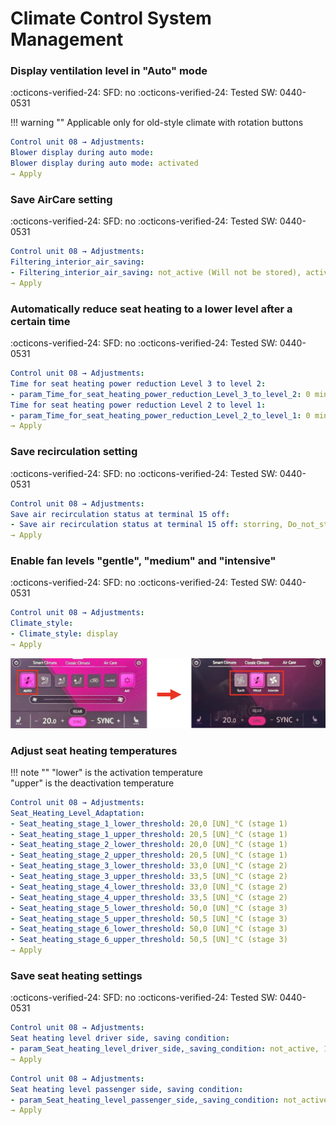# Climate Control System Management

### Display ventilation level in "Auto" mode

:octicons-verified-24: SFD: no :octicons-verified-24: Tested SW: 0440-0531

!!! warning ""
    Applicable only for old-style climate with rotation buttons

``` yaml 
Control unit 08 → Adjustments:
Blower display during auto mode:
Blower display during auto mode: activated
→ Apply
```

### Save AirCare setting
:octicons-verified-24: SFD: no :octicons-verified-24: Tested SW: 0440-0531

``` yaml
Control unit 08 → Adjustments:
Filtering_interior_air_saving: 
- Filtering_interior_air_saving: not_active (Will not be stored), active (Will be stored), depending_on_standing_time (Stored depending on standing time)
→ Apply
```

### Automatically reduce seat heating to a lower level after a certain time
:octicons-verified-24: SFD: no :octicons-verified-24: Tested SW: 0440-0531

``` yaml
Control unit 08 → Adjustments:
Time for seat heating power reduction Level 3 to level 2: 
- param_Time_for_seat_heating_power_reduction_Level_3_to_level_2: 0 min (adjust value as desired, 0 = off)
Time for seat heating power reduction Level 2 to level 1:
- param_Time_for_seat_heating_power_reduction_Level_2_to_level_1: 0 min (adjust value as desired, 0 = off)
→ Apply
```

### Save recirculation setting
:octicons-verified-24: SFD: no :octicons-verified-24: Tested SW: 0440-0531

``` yaml
Control unit 08 → Adjustments:
Save air recirculation status at terminal 15 off:
- Save air recirculation status at terminal 15 off: storring, Do_not_store, resttime_dependent_storage (Stored depending on standing time)
→ Apply
```

### Enable fan levels "gentle", "medium" and "intensive"
:octicons-verified-24: SFD: no :octicons-verified-24: Tested SW: 0440-0531

``` yaml
Control unit 08 → Adjustments:
Climate_style:
- Climate_style: display
→ Apply
```

![Screenshot](../images/MQB-Evo/climate_settings.png)   

### Adjust seat heating temperatures

!!! note ""
    "lower" is the activation temperature  
    "upper" is the deactivation temperature

``` yaml
Control unit 08 → Adjustments:
Seat_Heating_Level_Adaptation:
- Seat_heating_stage_1_lower_threshold: 20,0 [UN]_°C (stage 1)
- Seat_heating_stage_1_upper_threshold: 20,5 [UN]_°C (stage 1)
- Seat_heating_stage_2_lower_threshold: 20,0 [UN]_°C (stage 1)
- Seat_heating_stage_2_upper_threshold: 20,5 [UN]_°C (stage 1)
- Seat_heating_stage_3_lower_threshold: 33,0 [UN]_°C (stage 2)
- Seat_heating_stage_3_upper_threshold: 33,5 [UN]_°C (stage 2)
- Seat_heating_stage_4_lower_threshold: 33,0 [UN]_°C (stage 2)
- Seat_heating_stage_4_upper_threshold: 33,5 [UN]_°C (stage 2)
- Seat_heating_stage_5_lower_threshold: 50,0 [UN]_°C (stage 3)
- Seat_heating_stage_5_upper_threshold: 50,5 [UN]_°C (stage 3)
- Seat_heating_stage_6_lower_threshold: 50,0 [UN]_°C (stage 3)
- Seat_heating_stage_6_upper_threshold: 50,5 [UN]_°C (stage 3)
→ Apply
```

### Save seat heating settings
:octicons-verified-24: SFD: no :octicons-verified-24: Tested SW: 0440-0531

``` yaml
Control unit 08 → Adjustments:
Seat heating level driver side, saving condition:
- param_Seat_heating_level_driver_side,_saving_condition: not_active, 10_minutes_activ, active (Last configuration will be stored)
→ Apply
```

``` yaml
Control unit 08 → Adjustments:
Seat heating level passenger side, saving condition:
- param_Seat_heating_level_passenger_side,_saving_condition: not_active, 10_minutes_activ, active (Last configuration will be stored)
→ Apply
```